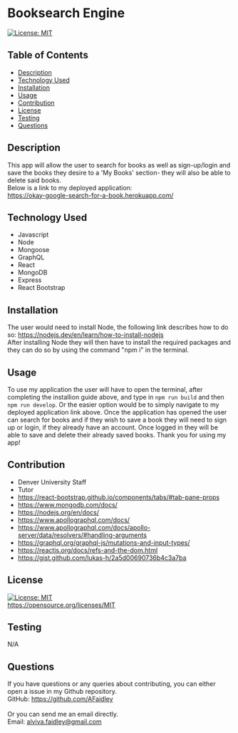 # Booksearch Engine
[![License: MIT](https://img.shields.io/badge/License-MIT-yellow.svg)](https://opensource.org/licenses/MIT)
## Table of Contents
* [Description](#description)
* [Technology Used](#technology-used)
* [Installation](#installation)
* [Usage](#usage)
* [Contribution](#contribution)
* [License](#license)
* [Testing](#testing)
* [Questions](#questions)
## Description
This app will allow the user to search for books as well as sign-up/login and save the books they desire to a 'My Books' section- they will also be able to delete said books.
<br>
Below is a link to my deployed application:
<br>
https://okay-google-search-for-a-book.herokuapp.com/

## Technology Used
- Javascript
- Node
- Mongoose
- GraphQL
- React
- MongoDB
- Express
- React Bootstrap

## Installation
The user would need to install Node, the following link describes how to do so: https://nodejs.dev/en/learn/how-to-install-nodejs <br> After installing Node they will then have to install the required packages and they can do so by using the command "npm i" in the terminal.
## Usage
To use my application the user will have to open the terminal, after completing the installion guide above, and type in `npm run build` and then `npm run develop`.
Or the easier option would be to simply navigate to my deployed application link above. Once the application has opened the user can search for books and if they wish to save a book they will need to sign up or login, if they already have an account. Once logged in they will be able to save and delete their already saved books. Thank you for using my app!
## Contribution
- Denver University Staff
- Tutor
- https://react-bootstrap.github.io/components/tabs/#tab-pane-props
- https://www.mongodb.com/docs/
- https://nodejs.org/en/docs/
- https://www.apollographql.com/docs/
- https://www.apollographql.com/docs/apollo-server/data/resolvers/#handling-arguments
- https://graphql.org/graphql-js/mutations-and-input-types/
- https://reactjs.org/docs/refs-and-the-dom.html
- https://gist.github.com/lukas-h/2a5d00690736b4c3a7ba

## License
[![License: MIT](https://img.shields.io/badge/License-MIT-yellow.svg)](https://opensource.org/licenses/MIT)
<br>
https://opensource.org/licenses/MIT

## Testing
N/A

## Questions
If you have questions or any queries about contributing, you can either open a issue in my Github repository. <br>
GitHub: <https://github.com/AFaidley> <br>
<br>
Or you can send me an email directly. <br>
Email: <alviva.faidley@gmail.com>
